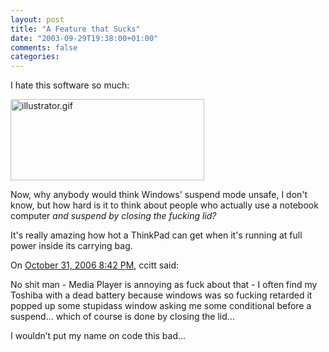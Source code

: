 ```yaml
---
layout: post
title: "A Feature that Sucks"
date: "2003-09-29T19:38:00+01:00"
comments: false
categories: 
---
```


<p>I hate this software so much:</p>
<img src="/blog/st/archives/illustrator.gif" border="0" height="130" alt="illustrator.gif" width="310" />
<p>
Now, why anybody would think Windows' suspend mode unsafe, I don't know, but how hard is it to think about people who actually use a notebook computer <em>and suspend by closing the fucking lid?</em>
</p>
<p>
It's really amazing how hot a ThinkPad can get when it's running at full power inside its carrying bag.
</p>
<section class="comments">

<div class="comment" id="comment-80">
On <a href="#comment-80" title="Permalink to this comment">October 31, 2006  8:42 PM</a>, ccitt
said:
<p>No shit man - Media Player is annoying as fuck about that - I often find my Toshiba with a dead battery because windows was so fucking retarded it popped up some stupidass window asking me some conditional before a suspend&#8230; which of course is done by closing the lid&#8230;</p>

<p>I wouldn&#8217;t put my name on code this bad&#8230;</p>


</section>

